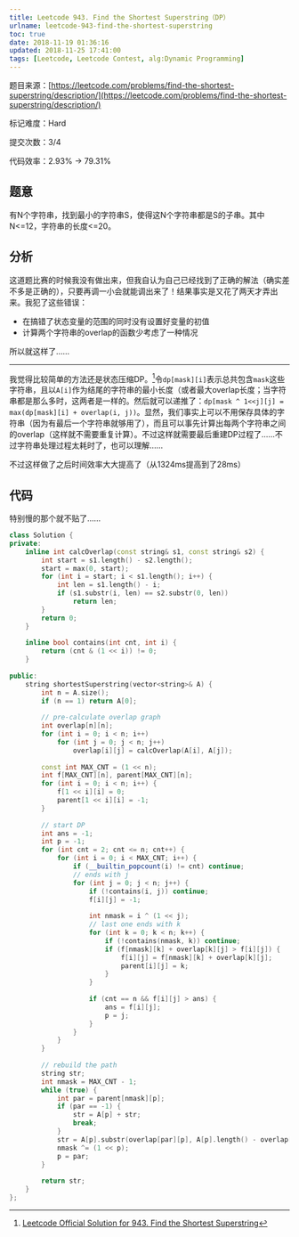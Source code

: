 ```yaml
---
title: Leetcode 943. Find the Shortest Superstring（DP）
urlname: leetcode-943-find-the-shortest-superstring
toc: true
date: 2018-11-19 01:36:16
updated: 2018-11-25 17:41:00
tags: [Leetcode, Leetcode Contest, alg:Dynamic Programming]
---
```


题目来源：[https://leetcode.com/problems/find-the-shortest-superstring/description/](https://leetcode.com/problems/find-the-shortest-superstring/description/)

标记难度：Hard

提交次数：3/4

代码效率：2.93% -> 79.31%

## 题意

有N个字符串，找到最小的字符串S，使得这N个字符串都是S的子串。其中N<=12，字符串的长度<=20。

## 分析

这道题比赛的时候我没有做出来，但我自认为自己已经找到了正确的解法（确实差不多是正确的），只要再调一小会就能调出来了！结果事实是又花了两天才弄出来。我犯了这些错误：

* 在搞错了状态变量的范围的同时没有设置好变量的初值
* 计算两个字符串的overlap的函数少考虑了一种情况

所以就这样了……

---

我觉得比较简单的方法还是状态压缩DP。[^solution]令`dp[mask][i]`表示总共包含`mask`这些字符串，且以`A[i]`作为结尾的字符串的最小长度（或者最大overlap长度；当字符串都是那么多时，这两者是一样的。然后就可以递推了：`dp[mask ^ 1<<j][j] = max(dp[mask][i] + overlap(i, j))`。显然，我们事实上可以不用保存具体的字符串（因为有最后一个字符串就够用了），而且可以事先计算出每两个字符串之间的overlap（这样就不需要重复计算）。不过这样就需要最后重建DP过程了……不过字符串处理过程太耗时了，也可以理解……

[^solution]: [Leetcode Official Solution for 943. Find the Shortest Superstring](https://leetcode.com/problems/find-the-shortest-superstring/solution/)

不过这样做了之后时间效率大大提高了（从1324ms提高到了28ms）

## 代码

特别慢的那个就不贴了……

```cpp
class Solution {
private:
    inline int calcOverlap(const string& s1, const string& s2) {
        int start = s1.length() - s2.length();
        start = max(0, start);
        for (int i = start; i < s1.length(); i++) {
            int len = s1.length() - i;
            if (s1.substr(i, len) == s2.substr(0, len))
                return len;
        }
        return 0;
    }
    
    inline bool contains(int cnt, int i) {
        return (cnt & (1 << i)) != 0;
    }
    
public:
    string shortestSuperstring(vector<string>& A) {
        int n = A.size();
        if (n == 1) return A[0];
        
        // pre-calculate overlap graph
        int overlap[n][n];
        for (int i = 0; i < n; i++)
            for (int j = 0; j < n; j++)
                overlap[i][j] = calcOverlap(A[i], A[j]);
        
        const int MAX_CNT = (1 << n);
        int f[MAX_CNT][n], parent[MAX_CNT][n];
        for (int i = 0; i < n; i++) {
            f[1 << i][i] = 0;
            parent[1 << i][i] = -1;
        }
        
        // start DP
        int ans = -1;
        int p = -1;
        for (int cnt = 2; cnt <= n; cnt++) {
            for (int i = 0; i < MAX_CNT; i++) {
                if (__builtin_popcount(i) != cnt) continue;
                // ends with j
                for (int j = 0; j < n; j++) {
                    if (!contains(i, j)) continue;
                    f[i][j] = -1;
                    
                    int nmask = i ^ (1 << j);
                    // last one ends with k
                    for (int k = 0; k < n; k++) {
                        if (!contains(nmask, k)) continue;
                        if (f[nmask][k] + overlap[k][j] > f[i][j]) {
                            f[i][j] = f[nmask][k] + overlap[k][j];
                            parent[i][j] = k;
                        }
                    }
                    
                    if (cnt == n && f[i][j] > ans) {
                        ans = f[i][j];
                        p = j;
                    }
                }
            }
        }
        
        // rebuild the path
        string str;
        int nmask = MAX_CNT - 1;
        while (true) {
            int par = parent[nmask][p];
            if (par == -1) {
                str = A[p] + str;
                break;
            }
            str = A[p].substr(overlap[par][p], A[p].length() - overlap[par][p]) + str;
            nmask ^= (1 << p);
            p = par;
        }
        
        return str;
    }
};
```